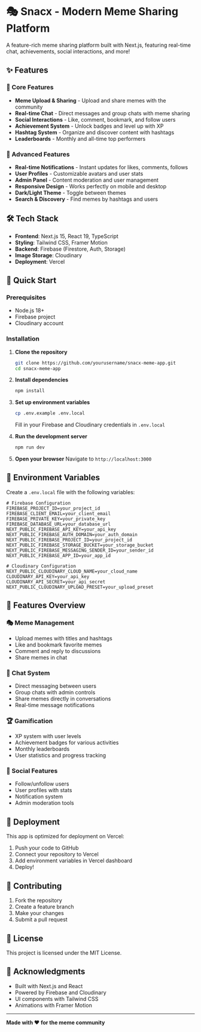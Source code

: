 # 🎭 Snacx - Modern Meme Sharing Platform

A feature-rich meme sharing platform built with Next.js, featuring real-time chat, achievements, social interactions, and more!

## ✨ Features

### 🎯 Core Features
- **Meme Upload & Sharing** - Upload and share memes with the community
- **Real-time Chat** - Direct messages and group chats with meme sharing
- **Social Interactions** - Like, comment, bookmark, and follow users
- **Achievement System** - Unlock badges and level up with XP
- **Hashtag System** - Organize and discover content with hashtags
- **Leaderboards** - Monthly and all-time top performers

### 🚀 Advanced Features
- **Real-time Notifications** - Instant updates for likes, comments, follows
- **User Profiles** - Customizable avatars and user stats
- **Admin Panel** - Content moderation and user management
- **Responsive Design** - Works perfectly on mobile and desktop
- **Dark/Light Theme** - Toggle between themes
- **Search & Discovery** - Find memes by hashtags and users

## 🛠️ Tech Stack

- **Frontend**: Next.js 15, React 19, TypeScript
- **Styling**: Tailwind CSS, Framer Motion
- **Backend**: Firebase (Firestore, Auth, Storage)
- **Image Storage**: Cloudinary
- **Deployment**: Vercel

## 🚀 Quick Start

### Prerequisites
- Node.js 18+ 
- Firebase project
- Cloudinary account

### Installation

1. **Clone the repository**
   ```bash
   git clone https://github.com/yourusername/snacx-meme-app.git
   cd snacx-meme-app
   ```

2. **Install dependencies**
   ```bash
   npm install
   ```

3. **Set up environment variables**
   ```bash
   cp .env.example .env.local
   ```
   Fill in your Firebase and Cloudinary credentials in `.env.local`

4. **Run the development server**
   ```bash
   npm run dev
   ```

5. **Open your browser**
   Navigate to `http://localhost:3000`

## 🔧 Environment Variables

Create a `.env.local` file with the following variables:

```env
# Firebase Configuration
FIREBASE_PROJECT_ID=your_project_id
FIREBASE_CLIENT_EMAIL=your_client_email
FIREBASE_PRIVATE_KEY=your_private_key
FIREBASE_DATABASE_URL=your_database_url
NEXT_PUBLIC_FIREBASE_API_KEY=your_api_key
NEXT_PUBLIC_FIREBASE_AUTH_DOMAIN=your_auth_domain
NEXT_PUBLIC_FIREBASE_PROJECT_ID=your_project_id
NEXT_PUBLIC_FIREBASE_STORAGE_BUCKET=your_storage_bucket
NEXT_PUBLIC_FIREBASE_MESSAGING_SENDER_ID=your_sender_id
NEXT_PUBLIC_FIREBASE_APP_ID=your_app_id

# Cloudinary Configuration
NEXT_PUBLIC_CLOUDINARY_CLOUD_NAME=your_cloud_name
CLOUDINARY_API_KEY=your_api_key
CLOUDINARY_API_SECRET=your_api_secret
NEXT_PUBLIC_CLOUDINARY_UPLOAD_PRESET=your_upload_preset
```

## 📱 Features Overview

### 🎭 Meme Management
- Upload memes with titles and hashtags
- Like and bookmark favorite memes
- Comment and reply to discussions
- Share memes in chat

### 💬 Chat System
- Direct messaging between users
- Group chats with admin controls
- Share memes directly in conversations
- Real-time message notifications

### 🏆 Gamification
- XP system with user levels
- Achievement badges for various activities
- Monthly leaderboards
- User statistics and progress tracking

### 👥 Social Features
- Follow/unfollow users
- User profiles with stats
- Notification system
- Admin moderation tools

## 🚀 Deployment

This app is optimized for deployment on Vercel:

1. Push your code to GitHub
2. Connect your repository to Vercel
3. Add environment variables in Vercel dashboard
4. Deploy!

## 🤝 Contributing

1. Fork the repository
2. Create a feature branch
3. Make your changes
4. Submit a pull request

## 📄 License

This project is licensed under the MIT License.

## 🙏 Acknowledgments

- Built with Next.js and React
- Powered by Firebase and Cloudinary
- UI components with Tailwind CSS
- Animations with Framer Motion

---

**Made with ❤️ for the meme community**
